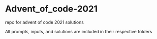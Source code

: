# Advent_of_code-2021
repo for advent of code 2021 solutions

All prompts, inputs, and solutions are included in their respective folders
